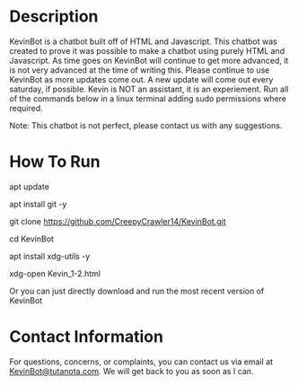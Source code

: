 # Description

KevinBot is a chatbot built off of HTML and Javascript.
This chatbot was created to prove it was possible to make a chatbot using purely HTML and Javascript.
As time goes on KevinBot will continue to get more advanced, it is not very advanced at the time of writing this.
Please continue to use KevinBot as more updates come out.
A new update will come out every saturday, if possible.
Kevin is NOT an assistant, it is an experiement.
Run all of the commands below in a linux terminal adding sudo permissions where required.

Note: This chatbot is not perfect, please contact us with any suggestions.

# How To Run
apt update

apt install git -y

git clone https://github.com/CreepyCrawler14/KevinBot.git

cd KevinBot

apt install xdg-utils -y

xdg-open Kevin_1-2.html

Or you can just directly download and run the most recent version of KevinBot

# Contact Information

For questions, concerns, or complaints, you can contact us via email at KevinBot@tutanota.com.
We will get back to you as soon as I can.
